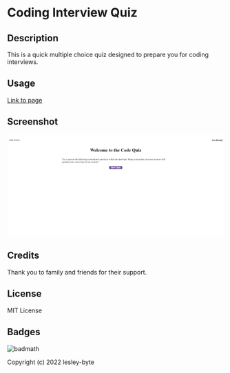 # Coding Interview Quiz

## Description

This is a quick multiple choice quiz designed to prepare you for coding interviews.

## Usage

[Link to page](https://lesley-byte.github.io/codingInterviewQuiz/)

## Screenshot

![Screenshot](./assets/images/screenshot.png)

## Credits

Thank you to family and friends for their support.

## License

MIT License

## Badges

![badmath](https://img.shields.io/github/languages/top/nielsenjared/badmath)

Copyright (c) 2022 lesley-byte
